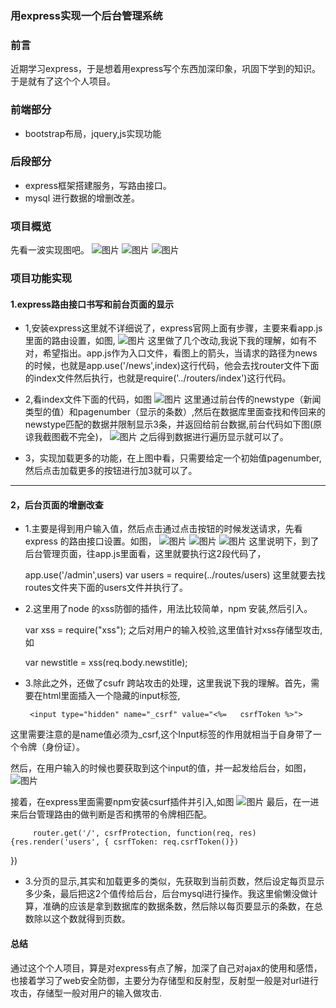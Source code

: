 ###  用express实现一个后台管理系统 ###
### 前言 ###
近期学习express，于是想着用express写个东西加深印象，巩固下学到的知识。于是就有了这个个人项目。
### 前端部分  ###
*    bootstrap布局，jquery,js实现功能
###  后段部分 ###
*   express框架搭建服务，写路由接口。
*   mysql 进行数据的增删改差。

### 项目概览 ###
先看一波实现图吧。
![图片](https://ws1.sinaimg.cn/large/8d59b975ly1firlznbncwg20bw0dchdu.jpg)
![图片](https://ws1.sinaimg.cn/large/8d59b975ly1firlzx61m0g20b00dc7wj.jpg)
![图片](https://ws1.sinaimg.cn/large/8d59b975ly1firm02vxpeg20dc0c44qq.jpg)

###  项目功能实现  ###
#### 1.express路由接口书写和前台页面的显示 ####
*    1,安装express这里就不详细说了，express官网上面有步骤，主要来看app.js里面的路由设置，如图,
![图片](https://ws1.sinaimg.cn/large/8d59b975ly1firmag2vhpj20uf0l8q9a.jpg)
这里做了几个改动,我说下我的理解，如有不对，希望指出。app.js作为入口文件，看图上的箭头，当请求的路径为news的时候，也就是app.use('/news',index)这行代码，他会去找router文件下面的index文件然后执行，也就是require('../routers/index')这行代码。
*   2,看index文件下面的代码，如图
 ![图片](https://ws1.sinaimg.cn/large/8d59b975ly1firmo5g05dj20w40kaaen.jpg)
这里通过前台传的newstype（新闻类型的值）和pagenumber（显示的条数）,然后在数据库里面查找和传回来的newstype匹配的数据并限制显示3条，并返回给前台数据,前台代码如下图(原谅我截图截不完全)，
 ![图片](https://ws1.sinaimg.cn/large/8d59b975ly1firmwxsadmj20ru0krtda.jpg)
 之后得到数据进行遍历显示就可以了。

*   3，实现加载更多的功能，在上图中看，只需要给定一个初始值pagenumber,然后点击加载更多的按钮进行加3就可以了。

********************
#### 2，后台页面的增删改查 ####
*    1.主要是得到用户输入值，然后点击通过点击按钮的时候发送请求，先看express 的路由接口设置。如图，
![图片](https://ws1.sinaimg.cn/large/8d59b975ly1firn84wdirj20vy0f177x.jpg)
![图片](https://ws1.sinaimg.cn/large/8d59b975ly1firn7r9whdj20vx0hhtdi.jpg)
![图片](https://ws1.sinaimg.cn/large/8d59b975ly1firn9l76kfj20ra0gn42c.jpg)
这里说明下，到了后台管理页面，往app.js里面看，这里就要执行这2段代码了，

        app.use('/admin',users)
        var users = require(../routes/users)
 这里就要去找routes文件夹下面的users文件并执行了。
 

*    2.这里用了node 的xss防御的插件，用法比较简单，npm 安装,然后引入。

        var xss = require("xss");
之后对用户的输入校验,这里值针对xss存储型攻击,如

        var newstitle = xss(req.body.newstitle);

  
*    3.除此之外，还做了csufr 跨站攻击的处理，这里我说下我的理解。首先，需要在html里面插入一个隐藏的input标签,

          <input type="hidden" name="_csrf" value="<%=   csrfToken %>">
 
 这里需要注意的是name值必须为_csrf,这个Input标签的作用就相当于自身带了一个令牌（身份证）。

 然后，在用户输入的时候也要获取到这个input的值，并一起发给后台，如图，
 ![图片](https://ws1.sinaimg.cn/large/8d59b975ly1firnuwyq95j20iz0e576k.jpg)
 
   接着，在express里面需要npm安装csurf插件并引入,如图
 ![图片](https://ws1.sinaimg.cn/large/8d59b975gy1firnz2jwkwj20qg056abg.jpg)
   最后，在一进来后台管理路由的做判断是否和携带的令牌相匹配。
   
         router.get('/', csrfProtection, function(req, res) {res.render('users', { csrfToken: req.csrfToken()})
})
*   3.分页的显示,其实和加载更多的类似，先获取到当前页数，然后设定每页显示多少条，最后把这2个值传给后台，后台mysql进行操作。我这里偷懒没做计算，准确的应该是拿到数据库的数据条数，然后除以每页要显示的条数，在总数除以这个数就得到页数。


#### 总结 ####
通过这个个人项目，算是对express有点了解，加深了自己对ajax的使用和感悟，也接着学习了web安全防御，主要分为存储型和反射型，反射型一般是对url进行攻击，存储型一般对用户的输入做攻击.

 


